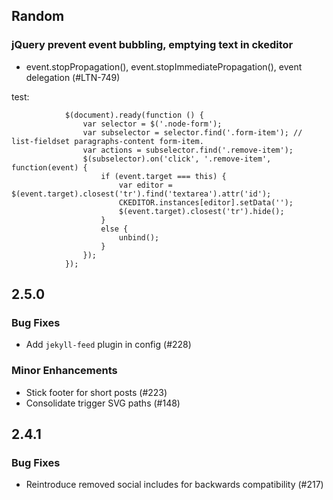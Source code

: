 
## Random

### jQuery prevent event bubbling, emptying text in ckeditor 

  * event.stopPropagation(), event.stopImmediatePropagation(), event delegation (#LTN-749)

test:

                $(document).ready(function () {
                    var selector = $('.node-form');
                    var subselector = selector.find('.form-item'); // list-fieldset paragraphs-content form-item.
                    var actions = subselector.find('.remove-item');
                    $(subselector).on('click', '.remove-item', function(event) {
                        if (event.target === this) {
                            var editor = $(event.target).closest('tr').find('textarea').attr('id');
                            CKEDITOR.instances[editor].setData('');
                            $(event.target).closest('tr').hide();
                        }
                        else {
                            unbind();
                        }
                    });
                });

## 2.5.0

### Bug Fixes

  * Add `jekyll-feed` plugin in config (#228)

### Minor Enhancements

  * Stick footer for short posts (#223)
  * Consolidate trigger SVG paths (#148)

## 2.4.1

### Bug Fixes

  * Reintroduce removed social includes for backwards compatibility (#217)
